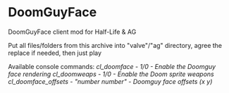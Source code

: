 # DoomGuyFace

DoomGuyFace client mod for Half-Life & AG

Put all files/folders from this archive into "valve"/"ag" directory, agree the replace if needed, then just play

Available console commands:
	*cl_doomface - 1/0 - Enable the Doomguy face rendering
	cl_doomweaps - 1/0 - Enable the Doom sprite weapons
	cl_doomface_offsets - "number number" - Doomguy face offsets (x y)*
